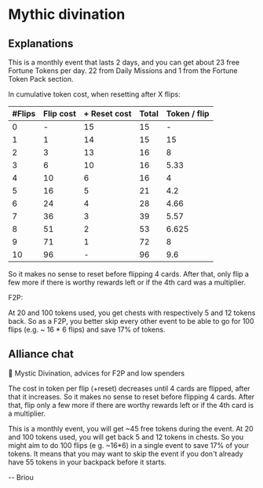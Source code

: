 # Mythic divination

## Explanations

This is a monthly event that lasts 2 days, and you can get about 23 free Fortune Tokens per day.
22 from Daily Missions and 1 from the Fortune Token Pack section.

In cumulative token cost, when resetting after X flips:

| #Flips | Flip cost | + Reset cost | Total | Token / flip |
| ------ | --------- | ------------ | ----- | ------------ |
| 0      | -         | 15           | 15    | -            |
| 1      | 1         | 14           | 15    | 15           |
| 2      | 3         | 13           | 16    | 8            |
| 3      | 6         | 10           | 16    | 5.33         |
| 4      | 10        | 6            | 16    | 4            |
| 5      | 16        | 5            | 21    | 4.2          |
| 6      | 24        | 4            | 28    | 4.66         |
| 7      | 36        | 3            | 39    | 5.57         |
| 8      | 51        | 2            | 53    | 6.625        |
| 9      | 71        | 1            | 72    | 8            |
| 10     | 96        | -            | 96    | 9.6          |

So it makes no sense to reset before flipping 4 cards.
After that, only flip a few more if there is worthy rewards left or if the 4th card was a multiplier.

F2P:

At 20 and 100 tokens used, you get chests with respectively 5 and 12 tokens back.
So as a F2P, you better skip every other event to be able to go for 100 flips (e.g. ~ 16 * 6 flips) and save 17% of tokens.

## Alliance chat

🔮 Mystic Divination, advices for F2P and low spenders

The cost in token per flip (+reset) decreases until 4 cards are flipped, after that it increases.
So it makes no sense to reset before flipping 4 cards.
After that, flip only a few more if there are worthy rewards left or if the 4th card is a multiplier.

This is a monthly event, you will get ~45 free tokens during the event.
At 20 and 100 tokens used, you will get back 5 and 12 tokens in chests.
So you might aim to do 100 flips (e g. ~16\*6) in a single event to save 17% of your tokens.
It means that you may want to skip the event if you don't already have 55 tokens in your backpack before it starts.

-- Briou

